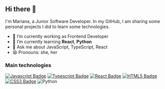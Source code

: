 ## Hi there 👋

I'm Mariana, a Junior Software Developer. In my GitHub, I am sharing some personal projects I did to learn some technologies.

- 🔭 I’m currently working as Frontend Developer
- 🌱 I’m currently learning **React**, **Python**
- 💬 Ask me about JavaScript, TypeScript, React
- 😄 Pronouns: she, her

### Main technologies
[![Javascript Badge](https://img.shields.io/badge/-Javascript-F0DB4F?style=flat&&for-the-badge&labelColor=323330&logo=javascript&logoColor=F0DB4F)](https://developer.mozilla.org/en-US/docs/Web/JavaScript) [![Typescript Badge](https://img.shields.io/badge/Typescript-007acc?style=flat&&for-the-badge&labelColor=323330&logo=typescript&logoColor=007acc)](https://www.typescriptlang.org/) [![React Badge](https://img.shields.io/badge/React-61DBFB?style=flat&&for-the-badge&labelColor=323330&logo=react&logoColor=61DBFB)](https://reactjs.org/)  [![HTML5 Badge](https://img.shields.io/badge/HTML5-DC4924?style=flat&&for-the-badge&labelColor=323330&logo=html5&logoColor=#DC4924)](https://developer.mozilla.org/en-US/docs/Web/HTML) [![CSS3 Badge](https://img.shields.io/badge/CSS3-046AB4?style=flat&&for-the-badge&labelColor=323330&logo=css3&logoColor=046AB4)](https://developer.mozilla.org/en-US/docs/Web/CSS)
![Python](https://img.shields.io/badge/python-3670A0?style=flat&&for-the-badge&logo=python&logoColor=ffdd54)

